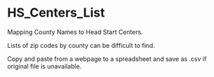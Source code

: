 # HS_Centers_List
Mapping County Names to Head Start Centers.

Lists of zip codes by county can be difficult to find. 

Copy and paste from a webpage to a spreadsheet and save as .csv if original file is unavailable.
